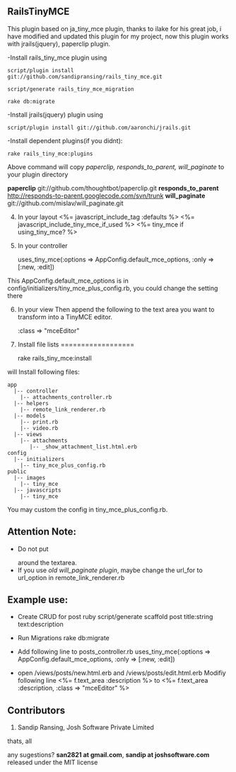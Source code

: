 ## RailsTinyMCE
 
This plugin based on ja_tiny_mce plugin, thanks to ilake for his great job, i have modified and updated this plugin for my project, now this plugin works with jrails(jquery), paperclip plugin.
 
-Install rails_tiny_mce plugin using
 
    script/plugin install git://github.com/sandipransing/rails_tiny_mce.git
 
    script/generate rails_tiny_mce_migration
    
    rake db:migrate
 
-Install jrails(jquery) plugin using

    script/plugin install git://github.com/aaronchi/jrails.git
 
-Install dependent plugins(if you didnt):
 
    rake rails_tiny_mce:plugins
 
Above command will copy *paperclip, responds_to_parent, will_paginate* to your plugin directory
 
**paperclip** git://github.com/thoughtbot/paperclip.git
**responds_to_parent** http://responds-to-parent.googlecode.com/svn/trunk
**will_paginate** git://github.com/mislav/will_paginate.git
 
4. In your layout
    <%= javascript_include_tag :defaults %>
    <%= javascript_include_tiny_mce_if_used %>
    <%= tiny_mce if using_tiny_mce? %>
 
5. In your controller
 
    uses_tiny_mce(:options => AppConfig.default_mce_options, :only => [:new, :edit])
 
This AppConfig.default_mce_options is in config/initializers/tiny_mce_plus_config.rb, you could change the setting there
 
6. In your view
Then append the following to the text area you want to transform into a TinyMCE editor.
 
    :class => "mceEditor"
 
7. Install file lists
==================
 
    rake rails_tiny_mce:install
 
will Install following files:
 
    app
      |-- controller
        |-- attachments_controller.rb
      |-- helpers
        |-- remote_link_renderer.rb
      |-- models
        |-- print.rb
        |-- video.rb
      |-- views
        |-- attachments
           |-- _show_attachment_list.html.erb
    config
      |-- initializers
        |-- tiny_mce_plus_config.rb
    public
      |-- images
        |-- tiny_mce
      |-- javascripts
        |-- tiny_mce
 
You may custom the config in tiny_mce_plus_config.rb.
 
## Attention Note:

* Do not put <p> </p> around the textarea.
* If you use *old will_paginate plugin*, maybe change the url_for to url_option in remote_link_renderer.rb
 
## Example use:
 
- Create CRUD for post
    ruby script/generate scaffold post title:string text:description
 
- Run Migrations
    rake db:migrate
 
- Add following line to posts_controller.rb
     uses_tiny_mce(:options => AppConfig.default_mce_options, :only => [:new, :edit])
 
- open /views/posts/new.html.erb and /views/posts/edit.html.erb
Modifiy following line
    <%= f.text_area :description %>
to
    <%= f.text_area :description, :class => "mceEditor" %>
 
## Contributors

1. Sandip Ransing, Josh Software Private Limited

thats, all

any sugestions? **san2821 at gmail.com**, **sandip at joshsoftware.com** released under the MIT license
